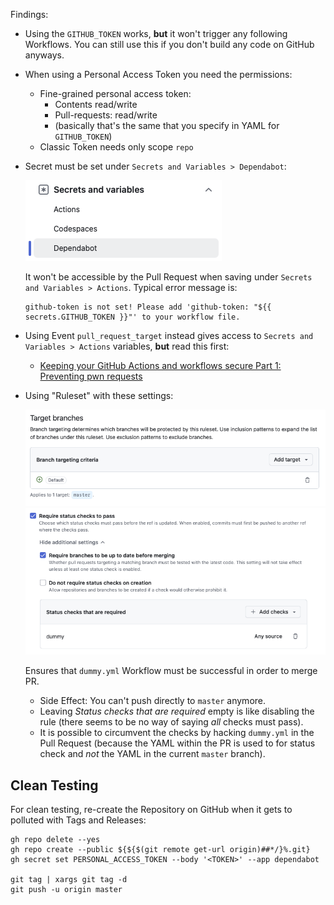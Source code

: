 
Findings:

- Using the `GITHUB_TOKEN` works, __but__ it won't trigger any following Workflows. You can still use this if you don't build any code on GitHub anyways.

- When using a Personal Access Token you need the permissions:
    - Fine-grained personal access token:
        - Contents read/write
        - Pull-requests: read/write
        - (basically that's the same that you specify in YAML for `GITHUB_TOKEN`)
    - Classic Token needs only scope `repo`

- Secret must be set under `Secrets and Variables > Dependabot`:

    ![](docs/dependabot_secrets.png)

    It won't be accessible by the Pull Request when saving under `Secrets and Variables > Actions`. Typical error message is:

    ```
    github-token is not set! Please add 'github-token: "${{ secrets.GITHUB_TOKEN }}"' to your workflow file.
    ```

- Using Event `pull_request_target` instead gives access to `Secrets and Variables > Actions` variables, **but** read this first:

    - [Keeping your GitHub Actions and workflows secure Part 1: Preventing pwn requests](https://securitylab.github.com/resources/github-actions-preventing-pwn-requests/)

- Using "Ruleset" with these settings:

    ![](docs/ruleset_target.png)
    ![](docs/ruleset_status_check.png)

  Ensures that `dummy.yml` Workflow must be successful in order to merge PR.

    - Side Effect: You can't push directly to `master` anymore.
    - Leaving _Status checks that are required_ empty is like disabling the rule (there seems to be no way of saying _all_ checks must pass).
    - It is possible to circumvent the checks by hacking `dummy.yml` in the Pull Request (because the YAML within the PR is used to for status check and _not_ the YAML in the current `master` branch).


## Clean Testing

For clean testing, re-create the Repository on GitHub when it gets to polluted with Tags and Releases:

    gh repo delete --yes
    gh repo create --public ${${$(git remote get-url origin)##*/}%.git}
    gh secret set PERSONAL_ACCESS_TOKEN --body '<TOKEN>' --app dependabot

    git tag | xargs git tag -d
    git push -u origin master
